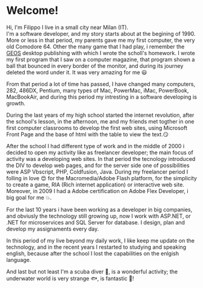# Welcome!
Hi, I'm Filippo I live in a small city near Milan (IT). 
<br>
I'm a software developer, and my story starts about at the begining of 1990.<br />
More or less in that period, my parents gave me my first computer, the very old Comodore 64. Other the many game that I had play, i remember the [GEOS](https://it.wikipedia.org/wiki/GEOS) desktop publishing with which I wrote the scholl's  homework. I wrote my first program that I saw on a computer magazine, that program shown a ball that bounced in every border of the monitor, and during its journey deleted the word under it. It was very amazing for me 😃

From that period a lot of time has passed, I have changed many computers, 282, 486DX, Pentium, many types of Mac, PowerMac, iMac, PowerBook, MacBookAir, and during this period my intresting in a software developing is growth.

During the last years of my high school started the internet revolution, after the school's lesson, in the afternoon, me and my friends met togther in one first computer classrooms to develop the first web sites, using Microsoft Front Page and the base of html with the table to view the text.😏


After the school I had different type of work and in the middle of 2000 i decided to open my activity like as freelancer developer; the main focus of activity was a developing web sites. In that period the tecnology introduced the DIV to develop web pages, and for the server side one of possibilities were ASP Vbscript, PHP, Coldfusion, Java. During my freelancer period I folling in love 😍 for the Macromedia/Adobe Flash platform, for the simplicity to create a game, RIA (Rich internet application) or interactive web site. Moreover, in 2009 I had a Adobe certification on Adobe Flex Developer, i big goal for me 💥. 

For the last 10 years i have been working as a developer in big companies, and obviusly the technology still growing up, now I work with ASP.NET, or .NET for microservices and SQL Server for database. I design, plan and develop my assignaments every day.

In this period of my live beyond my daily work, I like keep me update on the technology, and in the recent years I restarted to studying and speaking english, because after the school I lost the capabilities on the enlgish language.

And last but not least I'm a scuba diver 🐠, is a wonderful activity; the underwater world is very strange 🐟, is fantastic 🐳! 
